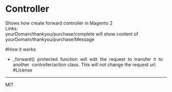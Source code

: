# Controller
Shows how create forward controller in Magento 2  
Links:  
yourDomain/thankyou/purchase/complete
will show content of
yourDomain/thankyou/purchase/Message

#How it works
- _forward()  ​protected  function  will  edit  the  request  to  transfer  it  to  another  controller/action  ​class.  This  will  not  change  the  request  url.
#License
----
MIT
